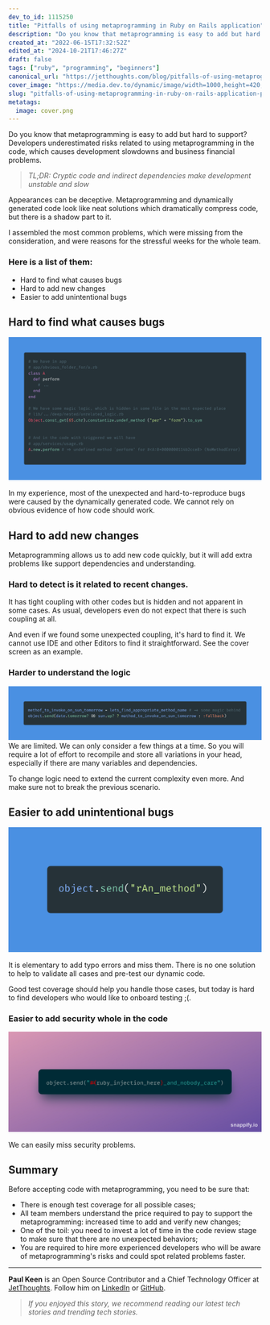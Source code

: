 ```yaml
---
dev_to_id: 1115250
title: "Pitfalls of using metaprogramming in Ruby on Rails application"
description: "Do you know that metaprogramming is easy to add but hard to support? Developers underestimated risks..."
created_at: "2022-06-15T17:32:52Z"
edited_at: "2024-10-21T17:46:27Z"
draft: false
tags: ["ruby", "programming", "beginners"]
canonical_url: "https://jetthoughts.com/blog/pitfalls-of-using-metaprogramming-in-ruby-on-rails-application-programming/"
cover_image: "https://media.dev.to/dynamic/image/width=1000,height=420,fit=cover,gravity=auto,format=auto/https%3A%2F%2Fmedia.dev.to%2Fcdn-cgi%2Fimage%2Fwidth%3D1000%2Cheight%3D420%2Cfit%3Dcover%2Cgravity%3Dauto%2Cformat%3Dauto%2Fhttps%253A%252F%252Fdev-to-uploads.s3.amazonaws.com%252Fuploads%252Farticles%252Fs8ej8emhx4mz8a41s3re.png"
slug: "pitfalls-of-using-metaprogramming-in-ruby-on-rails-application-programming"
metatags:
  image: cover.png
---
```

Do you know that metaprogramming is easy to add but hard to support? Developers underestimated risks related to using metaprogramming in the code, which causes development slowdowns and business financial problems.

> _TL;DR: Cryptic code and indirect dependencies make development unstable and slow_

Appearances can be deceptive. Metaprogramming and dynamically generated code look like neat solutions which dramatically compress code, but there is a shadow part to it.

I assembled the most common problems, which were missing from the consideration, and were reasons for the stressful weeks for the whole team.

### Here is a list of them:
* Hard to find what causes bugs
* Hard to add new changes
* Easier to add unintentional bugs

## Hard to find what causes bugs
![Where is the method?](file_0.png)

In my experience, most of the unexpected and hard-to-reproduce bugs were caused by the dynamically generated code. We cannot rely on obvious evidence of how code should work.

## Hard to add new changes

Metaprogramming allows us to add new code quickly, but it will add extra problems like support dependencies and understanding.

### Hard to detect is it related to recent changes.
It has tight coupling with other codes but is hidden and not apparent in some cases. As usual, developers even do not expect that there is such coupling at all.

And even if we found some unexpected coupling, it's hard to find it. We cannot use IDE and other Editors to find it straightforward. See the cover screen as an example.

### Harder to understand the logic
![Do you see what we are going to invoke?](file_1.png) 
We are limited. We can only consider a few things at a time. So you will require a lot of effort to recompile and store all variations in your head, especially if there are many variables and dependencies.

To change logic need to extend the current complexity even more. And make sure not to break the previous scenario.

## Easier to add unintentional bugs
![Small typo in the method name!](file_2.png)

It is elementary to add typo errors and miss them. There is no one solution to help to validate all cases and pre-test our dynamic code.

Good test coverage should help you handle those cases, but today is hard to find developers who would like to onboard testing ;(.

### Easier to add security whole in the code
![An example of the Ruby code injection opens a security "breach" for hackers.](file_3.png)

We can easily miss security problems.

## Summary
Before accepting code with metaprogramming, you need to be sure that:
* There is enough test coverage for all possible cases;
* All team members understand the price required to pay to support the metaprogramming: increased time to add and verify new changes;
* One of the toil: you need to invest a lot of time in the code review stage to make sure that there are no unexpected behaviors;
* You are required to hire more experienced developers who will be aware of metaprogramming's risks and could spot related problems faster.

---

**Paul Keen** is an Open Source Contributor and a Chief Technology Officer at [JetThoughts](https://www.jetthoughts.com). Follow him on [LinkedIn](https://www.linkedin.com/in/paul-keen/) or [GitHub](https://github.com/pftg).
> _If you enjoyed this story, we recommend reading our latest tech stories and trending tech stories._